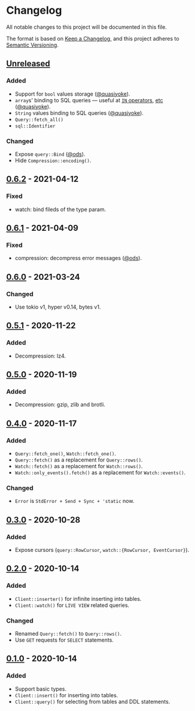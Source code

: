 # Changelog
All notable changes to this project will be documented in this file.

The format is based on [Keep a Changelog](https://keepachangelog.com/en/1.0.0/),
and this project adheres to [Semantic Versioning](https://semver.org/spec/v2.0.0.html).

## [Unreleased]
### Added
- Support for `bool` values storage ([@quasiyoke](https://quasiyoke.me)).
- `array`s' binding to SQL queries — useful at [`IN` operators](https://clickhouse.tech/docs/en/sql-reference/operators/in/), [etc](https://clickhouse.tech/docs/en/sql-reference/functions/array-functions/) ([@quasiyoke](https://quasiyoke.me)).
- `String` values binding to SQL queries ([@quasiyoke](https://quasiyoke.me)).
- `Query::fetch_all()`
- `sql::Identifier`

### Changed
- Expose `query::Bind` ([@ods](https://github.com/ods/)).
- Hide `Compression::encoding()`.

## [0.6.2] - 2021-04-12
### Fixed
- watch: bind fileds of the type param.

## [0.6.1] - 2021-04-09
### Fixed
- compression: decompress error messages ([@ods](https://github.com/ods/)).

## [0.6.0] - 2021-03-24
### Changed
- Use tokio v1, hyper v0.14, bytes v1.

## [0.5.1] - 2020-11-22
### Added
- Decompression: lz4.

## [0.5.0] - 2020-11-19
### Added
- Decompression: gzip, zlib and brotli.

## [0.4.0] - 2020-11-17
### Added
- `Query::fetch_one()`, `Watch::fetch_one()`.
- `Query::fetch()` as a replacement for `Query::rows()`.
- `Watch::fetch()` as a replacement for `Watch::rows()`.
- `Watch::only_events().fetch()` as a replacement for `Watch::events()`.

### Changed
- `Error` is `StdError + Send + Sync + 'static` now.

## [0.3.0] - 2020-10-28
### Added
- Expose cursors (`query::RowCursor`, `watch::{RowCursor, EventCursor}`).

## [0.2.0] - 2020-10-14
### Added
- `Client::inserter()` for infinite inserting into tables.
- `Client::watch()` for `LIVE VIEW` related queries.

### Changed
- Renamed `Query::fetch()` to `Query::rows()`.
- Use `GET` requests for `SELECT` statements.

## [0.1.0] - 2020-10-14
### Added
- Support basic types.
- `Client::insert()` for inserting into tables.
- `Client::query()` for selecting from tables and DDL statements.

[unreleased]: https://github.com/loyd/clickhouse.rs/compare/v0.6.2...HEAD
[0.6.2]: https://github.com/loyd/clickhouse.rs/compare/v0.6.1...v0.6.2
[0.6.1]: https://github.com/loyd/clickhouse.rs/compare/v0.6.0...v0.6.1
[0.6.0]: https://github.com/loyd/clickhouse.rs/compare/v0.5.1...v0.6.0
[0.5.1]: https://github.com/loyd/clickhouse.rs/compare/v0.5.0...v0.5.1
[0.5.0]: https://github.com/loyd/clickhouse.rs/compare/v0.4.0...v0.5.0
[0.4.0]: https://github.com/loyd/clickhouse.rs/compare/v0.3.0...v0.4.0
[0.3.0]: https://github.com/loyd/clickhouse.rs/compare/v0.2.0...v0.3.0
[0.2.0]: https://github.com/loyd/clickhouse.rs/compare/v0.1.0...v0.2.0
[0.1.0]: https://github.com/loyd/clickhouse.rs/releases/tag/v0.1.0
